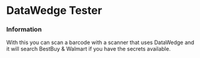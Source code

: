 # DataWedge Tester

### Information
With this you can scan a barcode with a scanner that uses DataWedge and it will search BestBuy & Walmart if you have the secrets available.